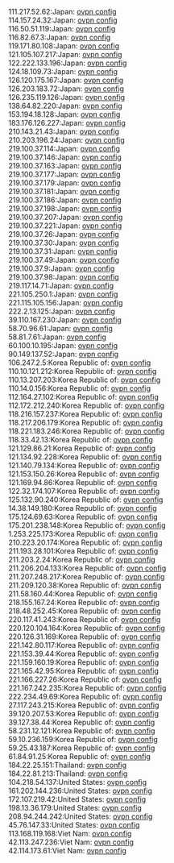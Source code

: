 111.217.52.62:Japan: [ovpn config](vpn/111_217_52_62.ovpn)  
114.157.24.32:Japan: [ovpn config](vpn/114_157_24_32.ovpn)  
116.50.51.119:Japan: [ovpn config](vpn/116_50_51_119.ovpn)  
116.82.67.3:Japan: [ovpn config](vpn/116_82_67_3.ovpn)  
119.171.80.108:Japan: [ovpn config](vpn/119_171_80_108.ovpn)  
121.105.107.217:Japan: [ovpn config](vpn/121_105_107_217.ovpn)  
122.222.133.196:Japan: [ovpn config](vpn/122_222_133_196.ovpn)  
124.18.109.73:Japan: [ovpn config](vpn/124_18_109_73.ovpn)  
126.120.175.167:Japan: [ovpn config](vpn/126_120_175_167.ovpn)  
126.203.183.72:Japan: [ovpn config](vpn/126_203_183_72.ovpn)  
126.235.119.126:Japan: [ovpn config](vpn/126_235_119_126.ovpn)  
138.64.82.220:Japan: [ovpn config](vpn/138_64_82_220.ovpn)  
153.194.18.128:Japan: [ovpn config](vpn/153_194_18_128.ovpn)  
183.176.126.227:Japan: [ovpn config](vpn/183_176_126_227.ovpn)  
210.143.21.43:Japan: [ovpn config](vpn/210_143_21_43.ovpn)  
210.203.196.24:Japan: [ovpn config](vpn/210_203_196_24.ovpn)  
219.100.37.114:Japan: [ovpn config](vpn/219_100_37_114.ovpn)  
219.100.37.146:Japan: [ovpn config](vpn/219_100_37_146.ovpn)  
219.100.37.163:Japan: [ovpn config](vpn/219_100_37_163.ovpn)  
219.100.37.177:Japan: [ovpn config](vpn/219_100_37_177.ovpn)  
219.100.37.179:Japan: [ovpn config](vpn/219_100_37_179.ovpn)  
219.100.37.181:Japan: [ovpn config](vpn/219_100_37_181.ovpn)  
219.100.37.186:Japan: [ovpn config](vpn/219_100_37_186.ovpn)  
219.100.37.198:Japan: [ovpn config](vpn/219_100_37_198.ovpn)  
219.100.37.207:Japan: [ovpn config](vpn/219_100_37_207.ovpn)  
219.100.37.221:Japan: [ovpn config](vpn/219_100_37_221.ovpn)  
219.100.37.26:Japan: [ovpn config](vpn/219_100_37_26.ovpn)  
219.100.37.30:Japan: [ovpn config](vpn/219_100_37_30.ovpn)  
219.100.37.31:Japan: [ovpn config](vpn/219_100_37_31.ovpn)  
219.100.37.49:Japan: [ovpn config](vpn/219_100_37_49.ovpn)  
219.100.37.9:Japan: [ovpn config](vpn/219_100_37_9.ovpn)  
219.100.37.98:Japan: [ovpn config](vpn/219_100_37_98.ovpn)  
219.117.14.71:Japan: [ovpn config](vpn/219_117_14_71.ovpn)  
221.105.250.1:Japan: [ovpn config](vpn/221_105_250_1.ovpn)  
221.115.105.156:Japan: [ovpn config](vpn/221_115_105_156.ovpn)  
222.2.13.125:Japan: [ovpn config](vpn/222_2_13_125.ovpn)  
39.110.167.230:Japan: [ovpn config](vpn/39_110_167_230.ovpn)  
58.70.96.61:Japan: [ovpn config](vpn/58_70_96_61.ovpn)  
58.81.7.61:Japan: [ovpn config](vpn/58_81_7_61.ovpn)  
60.100.10.195:Japan: [ovpn config](vpn/60_100_10_195.ovpn)  
90.149.137.52:Japan: [ovpn config](vpn/90_149_137_52.ovpn)  
106.247.2.5:Korea Republic of: [ovpn config](vpn/106_247_2_5.ovpn)  
110.10.121.212:Korea Republic of: [ovpn config](vpn/110_10_121_212.ovpn)  
110.13.207.203:Korea Republic of: [ovpn config](vpn/110_13_207_203.ovpn)  
110.14.0.156:Korea Republic of: [ovpn config](vpn/110_14_0_156.ovpn)  
112.164.27.102:Korea Republic of: [ovpn config](vpn/112_164_27_102.ovpn)  
112.172.212.240:Korea Republic of: [ovpn config](vpn/112_172_212_240.ovpn)  
118.216.157.237:Korea Republic of: [ovpn config](vpn/118_216_157_237.ovpn)  
118.217.206.179:Korea Republic of: [ovpn config](vpn/118_217_206_179.ovpn)  
118.221.183.246:Korea Republic of: [ovpn config](vpn/118_221_183_246.ovpn)  
118.33.42.13:Korea Republic of: [ovpn config](vpn/118_33_42_13.ovpn)  
121.129.86.21:Korea Republic of: [ovpn config](vpn/121_129_86_21.ovpn)  
121.134.92.228:Korea Republic of: [ovpn config](vpn/121_134_92_228.ovpn)  
121.140.79.134:Korea Republic of: [ovpn config](vpn/121_140_79_134.ovpn)  
121.153.150.26:Korea Republic of: [ovpn config](vpn/121_153_150_26.ovpn)  
121.169.94.86:Korea Republic of: [ovpn config](vpn/121_169_94_86.ovpn)  
122.32.174.107:Korea Republic of: [ovpn config](vpn/122_32_174_107.ovpn)  
125.132.90.240:Korea Republic of: [ovpn config](vpn/125_132_90_240.ovpn)  
14.38.149.180:Korea Republic of: [ovpn config](vpn/14_38_149_180.ovpn)  
175.124.69.63:Korea Republic of: [ovpn config](vpn/175_124_69_63.ovpn)  
175.201.238.148:Korea Republic of: [ovpn config](vpn/175_201_238_148.ovpn)  
1.253.225.173:Korea Republic of: [ovpn config](vpn/1_253_225_173.ovpn)  
210.223.20.174:Korea Republic of: [ovpn config](vpn/210_223_20_174.ovpn)  
211.193.28.101:Korea Republic of: [ovpn config](vpn/211_193_28_101.ovpn)  
211.203.2.24:Korea Republic of: [ovpn config](vpn/211_203_2_24.ovpn)  
211.206.204.133:Korea Republic of: [ovpn config](vpn/211_206_204_133.ovpn)  
211.207.248.217:Korea Republic of: [ovpn config](vpn/211_207_248_217.ovpn)  
211.209.120.38:Korea Republic of: [ovpn config](vpn/211_209_120_38.ovpn)  
211.58.160.44:Korea Republic of: [ovpn config](vpn/211_58_160_44.ovpn)  
218.155.167.24:Korea Republic of: [ovpn config](vpn/218_155_167_24.ovpn)  
218.48.252.45:Korea Republic of: [ovpn config](vpn/218_48_252_45.ovpn)  
220.117.41.243:Korea Republic of: [ovpn config](vpn/220_117_41_243.ovpn)  
220.120.104.164:Korea Republic of: [ovpn config](vpn/220_120_104_164.ovpn)  
220.126.31.169:Korea Republic of: [ovpn config](vpn/220_126_31_169.ovpn)  
221.142.80.117:Korea Republic of: [ovpn config](vpn/221_142_80_117.ovpn)  
221.153.39.44:Korea Republic of: [ovpn config](vpn/221_153_39_44.ovpn)  
221.159.160.19:Korea Republic of: [ovpn config](vpn/221_159_160_19.ovpn)  
221.165.42.95:Korea Republic of: [ovpn config](vpn/221_165_42_95.ovpn)  
221.166.227.26:Korea Republic of: [ovpn config](vpn/221_166_227_26.ovpn)  
221.167.242.235:Korea Republic of: [ovpn config](vpn/221_167_242_235.ovpn)  
222.234.49.69:Korea Republic of: [ovpn config](vpn/222_234_49_69.ovpn)  
27.117.243.215:Korea Republic of: [ovpn config](vpn/27_117_243_215.ovpn)  
39.120.207.53:Korea Republic of: [ovpn config](vpn/39_120_207_53.ovpn)  
39.127.38.44:Korea Republic of: [ovpn config](vpn/39_127_38_44.ovpn)  
58.231.12.121:Korea Republic of: [ovpn config](vpn/58_231_12_121.ovpn)  
59.10.236.159:Korea Republic of: [ovpn config](vpn/59_10_236_159.ovpn)  
59.25.43.187:Korea Republic of: [ovpn config](vpn/59_25_43_187.ovpn)  
61.84.91.25:Korea Republic of: [ovpn config](vpn/61_84_91_25.ovpn)  
184.22.25.151:Thailand: [ovpn config](vpn/184_22_25_151.ovpn)  
184.22.81.213:Thailand: [ovpn config](vpn/184_22_81_213.ovpn)  
104.218.54.137:United States: [ovpn config](vpn/104_218_54_137.ovpn)  
161.202.144.236:United States: [ovpn config](vpn/161_202_144_236.ovpn)  
172.107.219.42:United States: [ovpn config](vpn/172_107_219_42.ovpn)  
198.13.36.179:United States: [ovpn config](vpn/198_13_36_179.ovpn)  
208.94.244.242:United States: [ovpn config](vpn/208_94_244_242.ovpn)  
45.76.147.33:United States: [ovpn config](vpn/45_76_147_33.ovpn)  
113.168.119.168:Viet Nam: [ovpn config](vpn/113_168_119_168.ovpn)  
42.113.247.236:Viet Nam: [ovpn config](vpn/42_113_247_236.ovpn)  
42.114.173.61:Viet Nam: [ovpn config](vpn/42_114_173_61.ovpn)  
